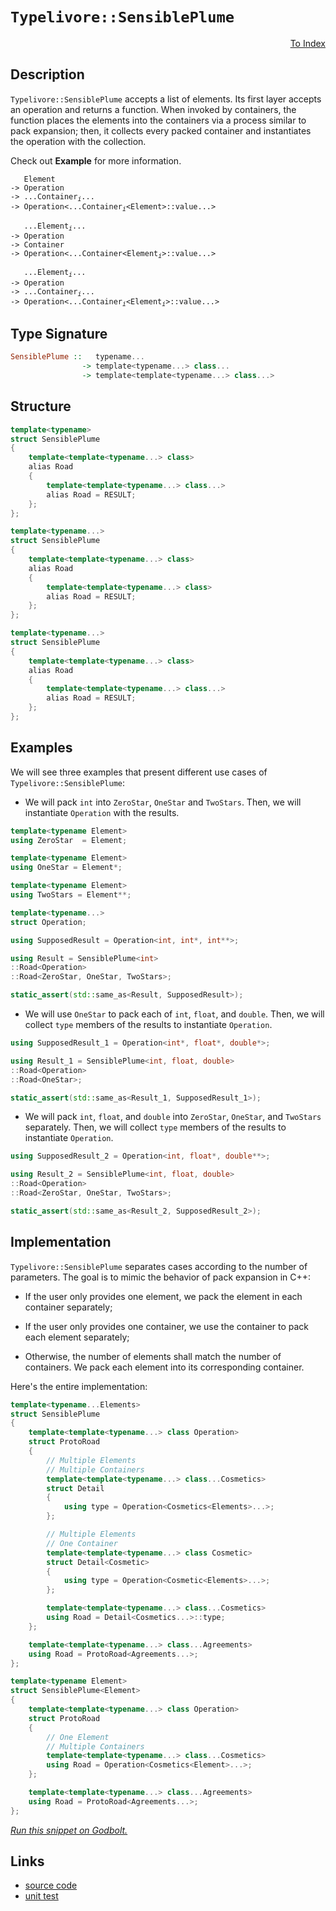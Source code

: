 <!-- Copyright 2024 Feng Mofan
SPDX-License-Identifier: Apache-2.0 -->

# `Typelivore::SensiblePlume`

<p style='text-align: right;'><a href="../../../index.md#list-modifications-6">To Index</a></p>

## Description

`Typelivore::SensiblePlume` accepts a list of elements.
Its first layer accepts an operation and returns a function.
When invoked by containers, the function places the elements into the containers via a process similar to pack expansion;
then, it collects every packed container and instantiates the operation with the collection.

Check out **Example** for more information.

<pre><code>   Element
-> Operation
-> ...Container<sub><i>i</i></sub>...
-> Operation&lt;...Container<sub><i>i</i></sub>&lt;Element&gt;::value...&gt;</code></pre>
<pre><code>   ...Element<sub><i>i</i></sub>...
-> Operation
-> Container
-> Operation&lt;...Container&lt;Element<sub><i>i</i></sub>&gt;::value...&gt;</code></pre>
<pre><code>   ...Element<sub><i>i</i></sub>...
-> Operation
-> ...Container<sub><i>i</i></sub>...
-> Operation<...Container<sub><i>i</i></sub>&lt;Element<sub><i>i</i></sub>&gt;::value...&gt;</code></pre>

## Type Signature

```Haskell
SensiblePlume ::   typename... 
                -> template<typename...> class...
                -> template<template<typename...> class...>
```

## Structure

```C++
template<typename>
struct SensiblePlume
{
    template<template<typename...> class>
    alias Road
    {
        template<template<typename...> class...>
        alias Road = RESULT;
    };
};
```

```C++
template<typename...>
struct SensiblePlume
{
    template<template<typename...> class>
    alias Road
    {
        template<template<typename...> class>
        alias Road = RESULT;
    };
};
```

```C++
template<typename...>
struct SensiblePlume
{
    template<template<typename...> class>
    alias Road
    {
        template<template<typename...> class...>
        alias Road = RESULT;
    };
};
```

## Examples

We will see three examples that present different use cases of `Typelivore::SensiblePlume`:

- We will pack `int` into `ZeroStar`, `OneStar` and `TwoStars`.
Then, we will instantiate `Operation` with the results.

```C++
template<typename Element>
using ZeroStar  = Element;

template<typename Element>
using OneStar = Element*;

template<typename Element>
using TwoStars = Element**;

template<typename...>
struct Operation;

using SupposedResult = Operation<int, int*, int**>;

using Result = SensiblePlume<int>
::Road<Operation>
::Road<ZeroStar, OneStar, TwoStars>;

static_assert(std::same_as<Result, SupposedResult>);
```

- We will use `OneStar` to pack each of `int`, `float`, and `double`.
Then, we will collect `type` members of the results to instantiate `Operation`.

```C++
using SupposedResult_1 = Operation<int*, float*, double*>;

using Result_1 = SensiblePlume<int, float, double>
::Road<Operation>
::Road<OneStar>;

static_assert(std::same_as<Result_1, SupposedResult_1>);
```

- We will pack `int`, `float`, and `double` into `ZeroStar`, `OneStar`, and `TwoStars` separately.
Then, we will collect `type` members of the results to instantiate `Operation`.

```C++
using SupposedResult_2 = Operation<int, float*, double**>;

using Result_2 = SensiblePlume<int, float, double>
::Road<Operation>
::Road<ZeroStar, OneStar, TwoStars>;

static_assert(std::same_as<Result_2, SupposedResult_2>);
```

## Implementation

`Typelivore::SensiblePlume` separates cases according to the number of parameters.
The goal is to mimic the behavior of pack expansion in C++:

- If the user only provides one element, we pack the element in each container separately;

- If the user only provides one container, we use the container to pack each element separately;

- Otherwise, the number of elements shall match the number of containers.
We pack each element into its corresponding container.

Here's the entire implementation:

```C++
template<typename...Elements>
struct SensiblePlume
{
    template<template<typename...> class Operation>
    struct ProtoRoad 
    {
        // Multiple Elements
        // Multiple Containers
        template<template<typename...> class...Cosmetics>
        struct Detail
        {
            using type = Operation<Cosmetics<Elements>...>;
        };

        // Multiple Elements
        // One Container
        template<template<typename...> class Cosmetic>
        struct Detail<Cosmetic>
        {
            using type = Operation<Cosmetic<Elements>...>;
        };

        template<template<typename...> class...Cosmetics>
        using Road = Detail<Cosmetics...>::type;
    };

    template<template<typename...> class...Agreements>
    using Road = ProtoRoad<Agreements...>;
};

template<typename Element>
struct SensiblePlume<Element>
{
    template<template<typename...> class Operation>
    struct ProtoRoad 
    {
        // One Element
        // Multiple Containers
        template<template<typename...> class...Cosmetics>
        using Road = Operation<Cosmetics<Element>...>;
    };

    template<template<typename...> class...Agreements>
    using Road = ProtoRoad<Agreements...>;
};
```

[*Run this snippet on Godbolt.*](https://godbolt.org/#z:OYLghAFBqd5QCxAYwPYBMCmBRdBLAF1QCcAaPECAMzwBtMA7AQwFtMQByARg9KtQYEAysib0QXACx8BBAKoBnTAAUAHpwAMvAFYTStJg1DIApACYAQuYukl9ZATwDKjdAGFUtAK4sGIAMykrgAyeAyYAHI%2BAEaYxCCSAKykAA6oCoRODB7evnppGY4CoeFRLLHxXLaY9kUMQgRMxAQ5Pn6BdpgOWQ1NBCWRMXEJyQqNza15VWN9A2UVEgCUtqhexMjsHASYLCkG2yb%2BbgQAnimMrJgAdDfY9GyCCofYJhoAgmPEXg4A1EKMGWi9GUuUwrzeJgA7FZ3j84T9trt9mCjoi9kwDqizhc2Dcrs8fsgDAoFD8APLnYgYrLPcHwn6fb4EH7KYioIgAJVQTHQPzp8KhMLe9PpAHpRT8ALJeWiOPaYH53HaMAhPWEiuHiqUyuX0H4eQRMMJxNXCjUInbozHHS3Iw7HbHMXE3AlEpgkvEeBRsRzIJ7%2BF7qjWM34AEUwjTo/I1guj5rhXgyRgR2L5/lD5Mp1IE9q9PrwfvtSoequeeNp/iF8ahocOQrjYol0tleHlivuKtN8a1ZPC%2BtkRvCxAb8LRdtRtoxKId5yd1xdAcJxNJeYjBdpQZFIeZ4cjtFz6XzpgDI7hsc38cTYWAKfOaYzFLi2YYB%2B9a%2BPbmLnbLC5eldPfKQrW/7vABY5Tva4HWqcs6XOWi5uh6Nyrr6/qBmaGpXsmXI8vePy7ka%2B5HChBYKPB2AgCAMEolWApAXW4JxlB07MZBjpwb%2BS7umRNxvMAxCYMqjwbhhPxYTeOG8ocGasuyqCSfafECUJqrkQxoH0SBELvKxWKwWw7YqSJ25/ACeBAiooJFh2ggieeom6TaSIQXpOLzviCHLpmT51CJ9ImbJnLclJm72d2Eq9gqX62Re8Jas2uoKgakZDl25qORl7HOh52BcUhVwkYWJ6xQmSYScFeGPlSvnEYe77%2Bp%2BNkED%2BOXqaJNZtUxk7Qd1LFZe5rrLniSmCSWaFxuJPySXhgXycFin8aNnZqVpHWre8ooAFTbTtu2iuCW3bQAKtgQhHTt%2B0bbt12bZd2kQmY/hhESXhYGmbhoAwGwpKWxX3Zl%2BlRU1ImTQAWnEqC9MQZ7poZJadTpvVsYDcMqiDZXkuEUN4dFBCbQjbwA25qO2X9k1HQA7pD4yktJJN4/j62E0jrlzmp7wmVVz4E1qR2YGMPwaIx7yTUIXgpAUmDoBy/M6pVWY1W4YQEKQPzK5tqvq4zf71iLGMywoct0/8DCAsCVlHMrImUQpRxczV6E2/NRzg2yUOq5F7s/JT1NNONTMzL6AD63FxAQEBjOglEKJcIcNQbOqq2LEvpFLCeys8iw8xKfMC1wwtvKL4uS9LsuykHXDyz5NKW4IGs/FQtDcnjqvoKsFnawTk3pwQFd4SbZuWT407K6rjfN637f0NbIC2249s147s/O/PWPjBWusfI0weh80EcEFHIAx2wcf2j3FdJ8Xqel4b5f5wGWdM7z/PMmYBdFynSg3zqQdmFX1U1yVoIMeTcMT1zbl4DuncmbdzLr3P%2BxszIWRBMPe0o8G6gJVj8CBFkZ5zwXjmP6TseT2ldr7MgmNMBex9lDf2m9A4FjjkoPekdo6x3dGfOBv9L6fzTlwt%2BD86wcGWLQTgiReB%2BA4FoUgqBOBuGsNYBkqx1gKnMP4HgpACCaGEcsAA1iARIkgrgaEkFwSE/gNCJA0GYAAbDYswAAOBx%2BhOCSF4CwCQGgNCkEkdI2RHBeAKBAN4rRUjhGkDgLAGAiAQCrAICkLwKsKAQDQLsOgcQIiXE4KoBxNiAC0NjJA/GAMgZAPwpBXDMLwKWhASB4CjlUfgggRBiHYFIGQghFAqHUGE0gugqgUypCkTgPARFiIkdomRnAySJIScyVAVAfg5PyYU4ppTylGL/hADwaT6DQzUVwRYvBQlaGWBAJAqSUjpLIMky51yQDACkGYPgdBtjECCRAaIkzohhCaCcEZvAfnMGICcMk0RtBdFCRo1JJZey0H%2Bb0rA0QvDADcGIWgQTuC8CwCwQwwBxCIrwAJboAA3fmkzMCqC6IkzYGjlY1EmbQcyVIQUeCwJMggxA8AeKxaQMlxBoip3DLiowTKjDaOWI3JgwAFAADU8CYApo%2BSRGimnCFEOIdpaqulqEmf0/QeKUAKMsPocyQTIDLFQD9LImK8mR2kqYSw1gzB%2BP5VyrA5qIDLE6N0ZwEBXCTD8FUEIxp5jDCqAUTIAhA35HSFGhgcwhiVGqLUHo4wWieDaHoH1dQob9FDUm7N6aY3THTYm8o4bvXKI2EsFxHBxE%2BMmf4pZuSClFJKWUipWzcC1P2Y9Q5xyJXLAQJgHkwwvWkH0ZIfwVwACc/hISSBMWYSQNivGJBsbOutbjSAePUVcGxXAbEONnQ4o9hiuCJHnTYxtvT/GBOCZoiVETonnNibMxJ5BKB3L2ZktgnAmgsBJZCPJTAuLJi4LOq4XBjHVPwEQd1eg1UtM1dIbVShdW9N0M8wZTBhlYrGfWiZd7pkfvmYswDwHQPgZvJB6DxifjbNQLsuIfJHpmCOU%2BsJZyLnMauXsr9KS%2BP3MoyBt0RhINcG8TQWUJpKBfN6UCv5ALSBKZBWCiFDgVMwpVHChF0ikUorRbQDFKmcV4oJQZolkK8BksxdIyl1LtgqfpaI3pTLogspOGyzY0jOXcpU/ywVShhUWevM%2BqVMr5WKuVSp5DGq2lodkDqnp0jsMGvFY6qwJqPOestdagQtr7Xpiy8611cR3XkotSmmzfqA2ZqmEEBg6By0LAjXGuoJbUgdayK18NNXfX1GLQ1oNA3c1loLRW5NMwJgjaLbMSbbWq1rBrYcutDbfG8GbaJ6j4naNQZgxoRjPaENsfUZxk5OjSAjrHfECdbmd17qgyYyEV7ITmMkCuwpVRNtTICbYR9l2zmvqQHEuZgmf0ZKyRwQDqyWAKBJWUkldHkRjDg72%2BpSHZAocSx0%2BQGHUs6ACKQXD%2BHRnreI340j8TEk/AWT8WHRT4eI5%2BMjqDqPmRMZY32/w/gLvPrfZDm537hN7JAIjiWQc2dBw5yHYgLBCkvNk%2B8%2BT3zfkgpU2p0F4LIXaeY7Chg8LJmGdReizFGjzOit89i6zpLyW9Mc8gGlLnBAMvc8yv5PmOVcp5RooLQqdhhfFdxvgBgosKqVbOOL2OEsSCS50gnericGEy8amwuX4D5bqJi0UrDSuWBdVtt19SqsTpzVkFwzWushtKIW9rhQshdcjXUPr02ai1aG30Lr5eBB5tb/N2buRRszfzbXqbtaFDVraYRjbTbOAM/l3DhHSOUdTgFhAE7JAzsDq46c4do6sB3cI49kAZgoO88SFY0xXjeeQmPbeqn/2gkhKHZOkYc7EgONsbOyQs7zELq4ECDc38Epy204EHW40IyqQfzAP%2ByB2WH5QyGcEkCAA%3D%3D)

## Links

- [source code](../../../../conceptrodon/typelivore/sensible_plume.hpp)
- [unit test](../../../../tests/unit/metafunctions/typelivore/sensible_plume.test.hpp)
